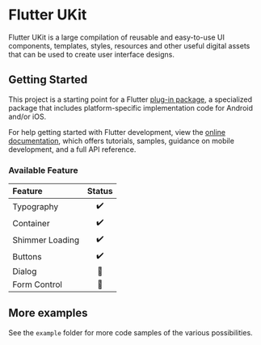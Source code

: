 # Flutter UKit

Flutter UKit is a large compilation of reusable and easy-to-use UI components, templates, styles, resources and other useful digital assets that can be used to create user interface designs.

## Getting Started

This project is a starting point for a Flutter
[plug-in package](https://flutter.dev/developing-packages/),
a specialized package that includes platform-specific implementation code for
Android and/or iOS.

For help getting started with Flutter development, view the
[online documentation](https://flutter.dev/docs), which offers tutorials,
samples, guidance on mobile development, and a full API reference.


### Available Feature
| Feature                | Status|
| :---                   | :---: |
| Typography             |   ✔️   |
| Container              |   ✔️   |
| Shimmer Loading        |   ✔️   |
| Buttons                |   ✔️   |
| Dialog                 |   🚧  |
| Form Control           |   🚧  |

## More examples
See the `example` folder for more code samples of the various possibilities.
